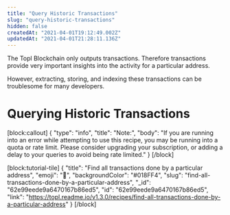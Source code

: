 ```yaml
---
title: "Query Historic Transactions"
slug: "query-historic-transactions"
hidden: false
createdAt: "2021-04-01T19:12:49.002Z"
updatedAt: "2021-04-01T21:28:11.136Z"
---
```

The Topl Blockchain only outputs transactions. Therefore transactions provide very important insights into the activity for a particular address. 

However, extracting, storing, and indexing these transactions can be troublesome for many developers. 

# Querying Historic Transactions
[block:callout]
{
  "type": "info",
  "title": "Note:",
  "body": "If you are running into an error while attempting to use this recipe, you may be running into a quota or rate limit. Please consider upgrading your subscription, or adding a delay to your queries to avoid being rate limited."
}
[/block]

[block:tutorial-tile]
{
  "title": "Find all transactions done by a particular address",
  "emoji": "🦉",
  "backgroundColor": "#018FF4",
  "slug": "find-all-transactions-done-by-a-particular-address",
  "_id": "62e99eede9a6470167b86ed5",
  "id": "62e99eede9a6470167b86ed5",
  "link": "https://topl.readme.io/v1.3.0/recipes/find-all-transactions-done-by-a-particular-address"
}
[/block]